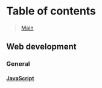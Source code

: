 # Table of contents

> [Main](README.md)

## Web development

### General

#### [JavaScript](web/javascript/README.md)
